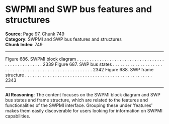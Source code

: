 # SWPMI and SWP bus features and structures

**Source**: Page 97, Chunk 749  
**Category**: SWPMI and SWP bus features and structures  
**Chunk Index**: 749

---

Figure 686. SWPMI block diagram . . . . . . . . . . . . . . . . . . . . . . . . . . . . . . . . . . . . . . . . . . . . . . . . . . 2339
Figure 687. SWP bus states . . . . . . . . . . . . . . . . . . . . . . . . . . . . . . . . . . . . . . . . . . . . . . . . . . . . . . . 2342
Figure 688. SWP frame structure . . . . . . . . . . . . . . . . . . . . . . . . . . . . . . . . . . . . . . . . . . . . . . . . . . . 2343

---

**AI Reasoning**: The content focuses on the SWPMI block diagram and SWP bus states and frame structure, which are related to the features and functionalities of the SWPMI interface. Grouping these under 'features' makes them easily discoverable for users looking for information on SWPMI capabilities.
